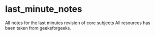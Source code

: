 # last_minute_notes
All notes for the last minutes revision of core subjects
All resources has been taken from geeksforgeeks.
